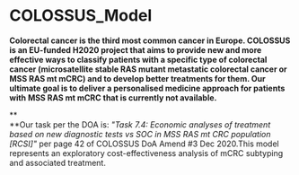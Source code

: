 # COLOSSUS_Model

**Colorectal cancer is the third most common cancer in Europe. COLOSSUS is an EU-funded H2020 project that aims to provide new and more effective ways to classify patients with a specific type of colorectal cancer (microsatellite stable RAS mutant metastatic colorectal cancer or MSS RAS mt mCRC) and to develop better treatments for them. Our ultimate goal is to deliver a personalised medicine approach for patients with MSS RAS mt mCRC that is currently not available.**

**  
**Our task per the DOA is: *"Task 7.4: Economic analyses of treatment based on new diagnostic tests vs SOC in MSS RAS mt CRC population [RCSI]"* per page 42 of COLOSSUS DoA Amend \#3 Dec 2020.This model represents an exploratory cost-effectiveness analysis of mCRC subtyping and associated treatment.

